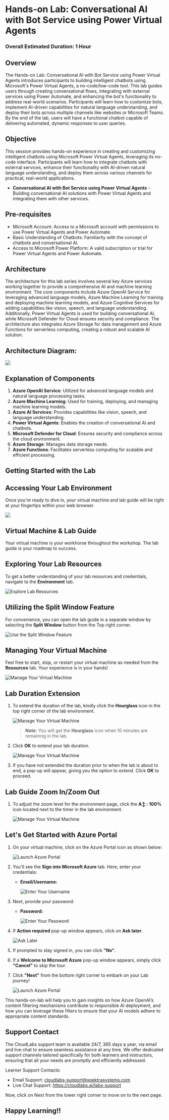# Hands-on Lab: Conversational AI with Bot Service using Power Virtual Agents

### Overall Estimated Duration: 1 Hour

## Overview
The Hands-on Lab: Conversational AI with Bot Service using Power Virtual Agents introduces participants to building intelligent chatbots using Microsoft's Power Virtual Agents, a no-code/low-code tool. This lab guides users through creating conversational flows, integrating with external services using Power Automate, and enhancing the bot's functionality to address real-world scenarios. Participants will learn how to customize bots, implement AI-driven capabilities for natural language understanding, and deploy their bots across multiple channels like websites or Microsoft Teams. By the end of the lab, users will have a functional chatbot capable of delivering automated, dynamic responses to user queries.

## Objective

This session provides hands-on experience in creating and customizing intelligent chatbots using Microsoft Power Virtual Agents, leveraging its no-code interface. Participants will learn how to integrate chatbots with external services, enhance their functionality with AI-driven natural language understanding, and deploy them across various channels for practical, real-world applications.

- **Conversational AI with Bot Service using Power Virtual Agents** - Building conversational AI solutions with Power Virtual Agents and integrating them with other services.

## Pre-requisites

- Microsoft Account: Access to a Microsoft account with permissions to use Power Virtual Agents and Power Automate.
- Basic Understanding of Chatbots: Familiarity with the concept of chatbots and conversational AI.
- Access to Microsoft Power Platform: A valid subscription or trial for Power Virtual Agents and Power Automate.

## Architecture
The architecture for this lab series involves several key Azure services working together to provide a comprehensive AI and machine learning environment. The core components include Azure OpenAI Service for leveraging advanced language models, Azure Machine Learning for training and deploying machine learning models, and Azure Cognitive Services for adding capabilities like vision, speech, and language understanding. Additionally, Power Virtual Agents is used for building conversational AI, while Microsoft Defender for Cloud ensures security and compliance. The architecture also integrates Azure Storage for data management and Azure Functions for serverless computing, creating a robust and scalable AI solution.

## Architecture Diagram:

![](../media/Azure-AI-arch.png)

## Explanation of Components

1. **Azure OpenAI Service**: Utilized for advanced language models and natural language processing tasks.
2. **Azure Machine Learning**: Used for training, deploying, and managing machine learning models.
3. **Azure AI Services**: Provides capabilities like vision, speech, and language understanding.
4. **Power Virtual Agents**: Enables the creation of conversational AI and chatbots.
5. **Microsoft Defender for Cloud**: Ensures security and compliance across the cloud environment.
6. **Azure Storage**: Manages data storage needs.
7. **Azure Functions**: Facilitates serverless computing for scalable and efficient processing.

## Getting Started with the Lab
 
## Accessing Your Lab Environment
 
Once you're ready to dive in, your virtual machine and lab guide will be right at your fingertips within your web browser.

   ![](../media/labguide-023.png)

## Virtual Machine & Lab Guide
 
Your virtual machine is your workhorse throughout the workshop. The lab guide is your roadmap to success.
 
## Exploring Your Lab Resources
 
To get a better understanding of your lab resources and credentials, navigate to the **Environment** tab.
 
   ![Explore Lab Resources](../media/envdetails.png)
 
## Utilizing the Split Window Feature
 
For convenience, you can open the lab guide in a separate window by selecting the **Split Window** button from the Top right corner.
 
 ![Use the Split Window Feature](../media/envdetails-1.png)
 
## Managing Your Virtual Machine
 
Feel free to start, stop, or restart your virtual machine as needed from the **Resources** tab. Your experience is in your hands!
 
![Manage Your Virtual Machine](../media/res.png)

## Lab Duration Extension

1. To extend the duration of the lab, kindly click the **Hourglass** icon in the top right corner of the lab environment. 

    ![Manage Your Virtual Machine](../media/gext.png)

    >**Note:** You will get the **Hourglass** icon when 10 minutes are remaining in the lab.

2. Click **OK** to extend your lab duration.
 
   ![Manage Your Virtual Machine](../media/gext2.png)

3. If you have not extended the duration prior to when the lab is about to end, a pop-up will appear, giving you the option to extend. Click **OK** to proceed.

## Lab Guide Zoom In/Zoom Out

1. To adjust the zoom level for the environment page, click the **A↕ : 100%** icon located next to the timer in the lab environment.

   ![Manage Your Virtual Machine](../media/labzoom-1.png)


## Let's Get Started with Azure Portal

1. On your virtual machine, click on the Azure Portal icon as shown below:

   ![Launch Azure Portal](../media/labguide-0909.png)
   
1. You'll see the **Sign into Microsoft Azure** tab. Here, enter your credentials:
 
   - **Email/Username:** <inject key="AzureAdUserEmail"></inject>
 
       ![Enter Your Username](../media/sc900-image-1.png)
 
1. Next, provide your password:
 
   - **Password:** <inject key="AzureAdUserPassword"></inject>
 
       ![Enter Your Password](../media/sc900-image-2.png)

1. If **Action required** pop-up window appears, click on **Ask later**.

   ![Ask Later](../media/ask-later-01.png)
    
1. If prompted to stay signed in, you can click **"No"**.
 
1. If a **Welcome to Microsoft Azure** pop-up window appears, simply click **"Cancel"** to skip the tour.

1. Click **"Next"** from the bottom right corner to embark on your Lab journey!

   ![Launch Azure Portal](../media/sc900-image(3).png)

This hands-on-lab will help you to gain insights on how Azure OpenAI’s content filtering mechanisms contribute to responsible AI deployment, and how you can leverage these filters to ensure that your AI models adhere to appropriate content standards.

## Support Contact

The CloudLabs support team is available 24/7, 365 days a year, via email and live chat to ensure seamless assistance at any time. We offer dedicated support channels tailored specifically for both learners and instructors, ensuring that all your needs are promptly and efficiently addressed.

Learner Support Contacts:

- Email Support: cloudlabs-support@spektrasystems.com
- Live Chat Support: https://cloudlabs.ai/labs-support

Now, click on Next from the lower right corner to move on to the next page.

## Happy Learning!!
